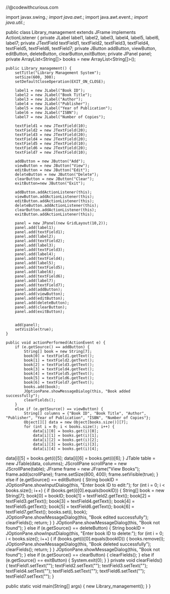 //@codewithcurious.com

import javax.swing.*;
import java.awt.*;
import java.awt.event.*;
import java.util.*;

public class Library_management extends JFrame implements ActionListener {
    private JLabel label1, label2, label3, label4, label5, label6, label7;
    private JTextField textField1, textField2, textField3, textField4, textField5, textField6, textField7;
    private JButton addButton, viewButton, editButton, deleteButton, clearButton,exitButton;
    private JPanel panel;
    private ArrayList<String[]> books = new ArrayList<String[]>();

    public Library_management() {
        setTitle("Library Management System");
        setSize(600, 300);
        setDefaultCloseOperation(EXIT_ON_CLOSE);

        label1 = new JLabel("Book ID");
        label2 = new JLabel("Book Title");
        label3 = new JLabel("Author");
        label4 = new JLabel("Publisher");
        label5 = new JLabel("Year of Publication");
        label6 = new JLabel("ISBN");
        label7 = new JLabel("Number of Copies");

        textField1 = new JTextField(10);
        textField2 = new JTextField(20);
        textField3 = new JTextField(20);
        textField4 = new JTextField(20);
        textField5 = new JTextField(10);
        textField6 = new JTextField(20);
        textField7 = new JTextField(10);

        addButton = new JButton("Add");
        viewButton = new JButton("View");
        editButton = new JButton("Edit");
        deleteButton = new JButton("Delete");
        clearButton = new JButton("Clear");
        exitButton=new JButton("Exit");

        addButton.addActionListener(this);
        viewButton.addActionListener(this);
        editButton.addActionListener(this);
        deleteButton.addActionListener(this);
        clearButton.addActionListener(this);
        exitButton.addActionListener(this);

        panel = new JPanel(new GridLayout(10,2));
        panel.add(label1);
        panel.add(textField1);
        panel.add(label2);
        panel.add(textField2);
        panel.add(label3);
        panel.add(textField3);
        panel.add(label4);
        panel.add(textField4);
        panel.add(label5);
        panel.add(textField5);
        panel.add(label6);
        panel.add(textField6);
        panel.add(label7);
        panel.add(textField7);
        panel.add(addButton);
        panel.add(viewButton);
        panel.add(editButton);
        panel.add(deleteButton);
        panel.add(clearButton);
        panel.add(exitButton);


        add(panel);
        setVisible(true);
    }

    public void actionPerformed(ActionEvent e) {
        if (e.getSource() == addButton) {
            String[] book = new String[7];
            book[0] = textField1.getText();
            book[1] = textField2.getText();
            book[2] = textField3.getText();
            book[3] = textField4.getText();
            book[4] = textField5.getText();
            book[5] = textField6.getText();
            book[6] = textField7.getText();
            books.add(book);
            JOptionPane.showMessageDialog(this, "Book added successfully");
            clearFields();
        }
        else if (e.getSource() == viewButton) {
            String[] columns = {"Book ID", "Book Title", "Author", "Publisher", "Year of Publication", "ISBN", "Number of Copies"};
            Object[][] data = new Object[books.size()][7];
            for (int i = 0; i < books.size(); i++) {
                data[i][0] = books.get(i)[0];
                data[i][1] = books.get(i)[1];
                data[i][2] = books.get(i)[2];
                data[i][3] = books.get(i)[3];
                data[i][4] = books.get(i)[4];
data[i][5] = books.get(i)[5];
data[i][6] = books.get(i)[6];
}
JTable table = new JTable(data, columns);
JScrollPane scrollPane = new JScrollPane(table);
JFrame frame = new JFrame("View Books");
frame.add(scrollPane);
frame.setSize(800, 400);
frame.setVisible(true);
}
else if (e.getSource() == editButton) {
String bookID = JOptionPane.showInputDialog(this, "Enter book ID to edit:");
for (int i = 0; i < books.size(); i++) {
if (books.get(i)[0].equals(bookID)) {
String[] book = new String[7];
book[0] = bookID;
book[1] = textField2.getText();
book[2] = textField3.getText();
book[3] = textField4.getText();
book[4] = textField5.getText();
book[5] = textField6.getText();
book[6] = textField7.getText();
books.set(i, book);
JOptionPane.showMessageDialog(this, "Book edited successfully");
clearFields();
return;
}
}
JOptionPane.showMessageDialog(this, "Book not found");
}
else if (e.getSource() == deleteButton) {
String bookID = JOptionPane.showInputDialog(this, "Enter book ID to delete:");
for (int i = 0; i < books.size(); i++) {
if (books.get(i)[0].equals(bookID)) {
books.remove(i);
JOptionPane.showMessageDialog(this, "Book deleted successfully");
clearFields();
return;
}
}
JOptionPane.showMessageDialog(this, "Book not found");
}
else if (e.getSource() == clearButton) {
clearFields();
}
        else if (e.getSource() == exitButton) {
            System.exit(0);
        }
}
    private void clearFields() {
    textField1.setText("");
    textField2.setText("");
    textField3.setText("");
    textField4.setText("");
    textField5.setText("");
    textField6.setText("");
    textField7.setText("");
}

public static void main(String[] args) {
    new Library_management();
}
}
